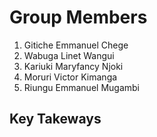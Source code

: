 
# Group Members

1. Gitiche Emmanuel Chege
2. Wabuga Linet Wangui
3. Kariuki Maryfancy Njoki
4. Moruri Victor Kimanga
5. Riungu Emmanuel Mugambi


## Key Takeways
